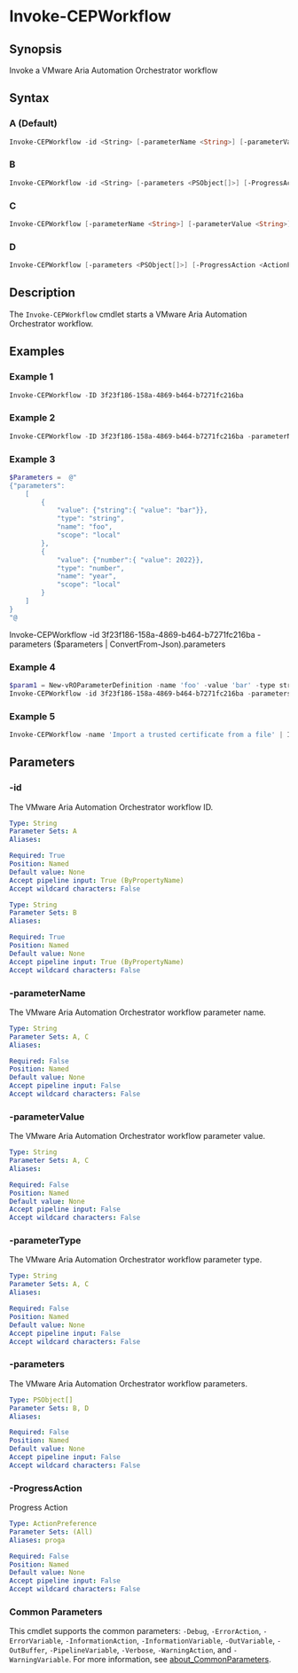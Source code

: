 # Invoke-CEPWorkflow

## Synopsis

Invoke a VMware Aria Automation Orchestrator workflow

## Syntax

### A (Default)

```powershell
Invoke-CEPWorkflow -id <String> [-parameterName <String>] [-parameterValue <String>] [-parameterType <String>] [-ProgressAction <ActionPreference>] [<CommonParameters>]
```

### B

```powershell
Invoke-CEPWorkflow -id <String> [-parameters <PSObject[]>] [-ProgressAction <ActionPreference>] [<CommonParameters>]
```

### C

```powershell
Invoke-CEPWorkflow [-parameterName <String>] [-parameterValue <String>] [-parameterType <String>] [-ProgressAction <ActionPreference>] [<CommonParameters>]
```

### D

```powershell
Invoke-CEPWorkflow [-parameters <PSObject[]>] [-ProgressAction <ActionPreference>] [<CommonParameters>]
```

## Description

The `Invoke-CEPWorkflow` cmdlet starts a VMware Aria Automation Orchestrator workflow.

## Examples

### Example 1

```powershell
Invoke-CEPWorkflow -ID 3f23f186-158a-4869-b464-b7271fc216ba
```

### Example 2

```powershell
Invoke-CEPWorkflow -ID 3f23f186-158a-4869-b464-b7271fc216ba -parameterName 'text' -parameterValue 'foo' -parameterType 'string'
```

### Example 3

```powershell
$Parameters =  @"
{"parameters":
    [
        {
            "value": {"string":{ "value": "bar"}},
            "type": "string",
            "name": "foo",
            "scope": "local"
        },
        {
            "value": {"number":{ "value": 2022}},
            "type": "number",
            "name": "year",
            "scope": "local"
        }
    ]
}
"@
```

Invoke-CEPWorkflow -id 3f23f186-158a-4869-b464-b7271fc216ba -parameters ($parameters | ConvertFrom-Json).parameters

### Example 4

```powershell
$param1 = New-vROParameterDefinition -name 'foo' -value 'bar' -type string -scope LOCAL
Invoke-CEPWorkflow -id 3f23f186-158a-4869-b464-b7271fc216ba -parameters $param1
```

### Example 5

```powershell
Invoke-CEPWorkflow -name 'Import a trusted certificate from a file' | Invoke-CEPWorkflow -parameterName 'foo' -parameterValue 'bar' -parameterType string
```

## Parameters

### -id

The VMware Aria Automation Orchestrator workflow ID.

```yaml
Type: String
Parameter Sets: A
Aliases:

Required: True
Position: Named
Default value: None
Accept pipeline input: True (ByPropertyName)
Accept wildcard characters: False
```

```yaml
Type: String
Parameter Sets: B
Aliases:

Required: True
Position: Named
Default value: None
Accept pipeline input: True (ByPropertyName)
Accept wildcard characters: False
```

### -parameterName

The VMware Aria Automation Orchestrator workflow parameter name.

```yaml
Type: String
Parameter Sets: A, C
Aliases:

Required: False
Position: Named
Default value: None
Accept pipeline input: False
Accept wildcard characters: False
```

### -parameterValue

The VMware Aria Automation Orchestrator workflow parameter value.

```yaml
Type: String
Parameter Sets: A, C
Aliases:

Required: False
Position: Named
Default value: None
Accept pipeline input: False
Accept wildcard characters: False
```

### -parameterType

The VMware Aria Automation Orchestrator workflow parameter type.

```yaml
Type: String
Parameter Sets: A, C
Aliases:

Required: False
Position: Named
Default value: None
Accept pipeline input: False
Accept wildcard characters: False
```

### -parameters

The VMware Aria Automation Orchestrator workflow parameters.

```yaml
Type: PSObject[]
Parameter Sets: B, D
Aliases:

Required: False
Position: Named
Default value: None
Accept pipeline input: False
Accept wildcard characters: False
```

### -ProgressAction

Progress Action

```yaml
Type: ActionPreference
Parameter Sets: (All)
Aliases: proga

Required: False
Position: Named
Default value: None
Accept pipeline input: False
Accept wildcard characters: False
```

### Common Parameters

This cmdlet supports the common parameters: `-Debug`, `-ErrorAction`, `-ErrorVariable`, `-InformationAction`, `-InformationVariable`, `-OutVariable`, `-OutBuffer`, `-PipelineVariable`, `-Verbose`, `-WarningAction`, and `-WarningVariable`. For more information, see [about_CommonParameters](http://go.microsoft.com/fwlink/?LinkID=113216).
